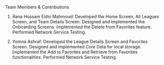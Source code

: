 Team Members & Contributions

1) Rana Hossam Eldin Mahmoud: 
   Developed the Home Screen, All Leagues Screen, and Team Details Screen.
   Designed and implemented the Onboarding Screens.
   Implemented the Delete from Favorites feature.
   Performed Network Service Testing.

2) Yomna Ashraf: 
   Developed the League Details Screen and Favorites Screen.
   Designed and implemented Core Data for local storage.
   Implemented the Add to Favorites and Retrieve from Favorites functionalities.
   Performed Network Service Testing.
